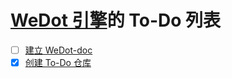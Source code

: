 # [WeDot 引擎](https://WeDot.top)的 To-Do 列表

- [ ] [建立 WeDot-doc](建立%20WeDot-doc/index.md)
- [X] [创建 To-Do 仓库](创建%20To-Do%20仓库/index.md)
